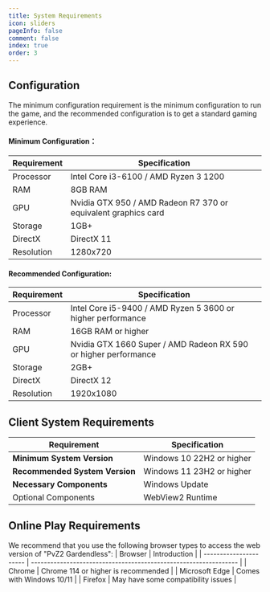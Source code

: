 ```yaml
---
title: System Requirements
icon: sliders
pageInfo: false
comment: false
index: true
order: 3
---
```

## <HopeIcon icon="gear" size="1.7rem" color="#585888" /> Configuration
The minimum configuration requirement is the minimum configuration to run the game, and the recommended configuration is to get a standard gaming experience.

#### Minimum Configuration：
| Requirement            | Specification            |
| ---------------------- | ---------------------------------------------------------------- |
| Processor | Intel Core i3-6100 / AMD Ryzen 3 1200 |
| RAM | 8GB RAM |
| GPU | Nvidia GTX 950 / AMD Radeon R7 370 or equivalent graphics card |
| Storage | 1GB+ |
| DirectX | DirectX 11 |
| Resolution | 1280x720 |

#### Recommended Configuration:
| Requirement      | Specification                                 |
| ---------------------- | ---------------------------------------------------------------- |
| Processor | Intel Core i5-9400 / AMD Ryzen 5 3600 or higher performance|
| RAM | 16GB RAM or higher |
| GPU | Nvidia GTX 1660 Super / AMD Radeon RX 590 or higher performance |
| Storage | 2GB+ |
| DirectX | DirectX 12 |
| Resolution | 1920x1080 |

## <HopeIcon icon="fa-brands fa-windows" size="1.7rem" color="rgb(0, 168, 232)" /> Client System Requirements

| Requirement        | Specification                                                             |
| ---------------------- | ---------------------------------------------------------------- |
| **Minimum System Version** | Windows 10 22H2 or higher                        |
| **Recommended System Version** | Windows 11 23H2 or higher                          |
| **Necessary Components** | Windows Update                                    |
| Optional Components | WebView2 Runtime        |

## <HopeIcon icon="fa-solid fa-earth-americas" size="1.7rem" /> Online Play Requirements

We recommend that you use the following browser types to access the web version of "PvZ2 Gardendless":
| Browser                   | Introduction                                                             |
| ---------------------- | ---------------------------------------------------------------- |
| <HopeIcon icon="fa-brands fa-chrome"/> Chrome | Chrome 114 or higher is recommended |
| <HopeIcon icon="fa-brands fa-edge"/> Microsoft Edge | Comes with Windows 10/11 |
| <HopeIcon icon="fa-brands fa-firefox-browser"/>Firefox | May have some compatibility issues |

